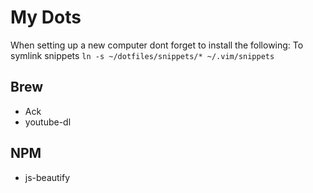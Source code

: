 # My Dots

When setting up a new computer dont forget to install the following:
To symlink snippets `ln -s ~/dotfiles/snippets/* ~/.vim/snippets`

## Brew

- Ack
- youtube-dl

## NPM

- js-beautify
